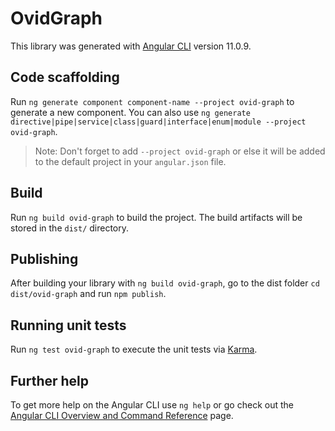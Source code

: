 # OvidGraph

This library was generated with [Angular CLI](https://github.com/angular/angular-cli) version 11.0.9.

## Code scaffolding

Run `ng generate component component-name --project ovid-graph` to generate a new component. You can also use `ng generate directive|pipe|service|class|guard|interface|enum|module --project ovid-graph`.
> Note: Don't forget to add `--project ovid-graph` or else it will be added to the default project in your `angular.json` file. 

## Build

Run `ng build ovid-graph` to build the project. The build artifacts will be stored in the `dist/` directory.

## Publishing

After building your library with `ng build ovid-graph`, go to the dist folder `cd dist/ovid-graph` and run `npm publish`.

## Running unit tests

Run `ng test ovid-graph` to execute the unit tests via [Karma](https://karma-runner.github.io).

## Further help

To get more help on the Angular CLI use `ng help` or go check out the [Angular CLI Overview and Command Reference](https://angular.io/cli) page.
